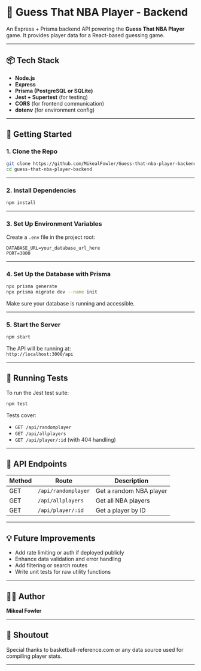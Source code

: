 # 🏀 Guess That NBA Player - Backend

An Express + Prisma backend API powering the **Guess That NBA Player** game. It provides player data for a React-based guessing game.

---

## 📦 Tech Stack

- **Node.js**
- **Express**
- **Prisma (PostgreSQL or SQLite)**
- **Jest + Supertest** (for testing)
- **CORS** (for frontend communication)
- **dotenv** (for environment config)

---

## 🚀 Getting Started

### 1. Clone the Repo

```bash
git clone https://github.com/MikealFowler/Guess-that-nba-player-backendGuess-that-nba-player-backend.git
cd guess-that-nba-player-backend
```

---

### 2. Install Dependencies

```bash
npm install
```

---

### 3. Set Up Environment Variables

Create a `.env` file in the project root:

```
DATABASE_URL=your_database_url_here
PORT=3000
```

---

### 4. Set Up the Database with Prisma

```bash
npx prisma generate
npx prisma migrate dev --name init
```

Make sure your database is running and accessible.

---

### 5. Start the Server

```bash
npm start
```

The API will be running at:  
`http://localhost:3000/api`

---

## 🧪 Running Tests

To run the Jest test suite:

```bash
npm test
```

Tests cover:
- `GET /api/randomplayer`
- `GET /api/allplayers`
- `GET /api/player/:id` (with 404 handling)

---

## 📘 API Endpoints

| Method | Route                 | Description                    |
|--------|------------------------|--------------------------------|
| GET    | `/api/randomplayer`    | Get a random NBA player        |
| GET    | `/api/allplayers`      | Get all NBA players            |
| GET    | `/api/player/:id`      | Get a player by ID             |

---

## 💡 Future Improvements

- Add rate limiting or auth if deployed publicly
- Enhance data validation and error handling
- Add filtering or search routes
- Write unit tests for raw utility functions

---

## 👨‍💼 Author

**Mikeal Fowler**  


---

## 🏀 Shoutout

Special thanks to basketball-reference.com or any data source used for compiling player stats.

---

